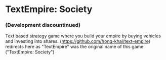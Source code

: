 # TextEmpire: Society
### (Development discountinued)
Text based strategy game where you build your empire by buying vehicles and investing into shares.
(https://github.com/hong-khai/text-empire) redirects here as "TextEmpire" was the original name of this game ("TextEmpire: Society")

